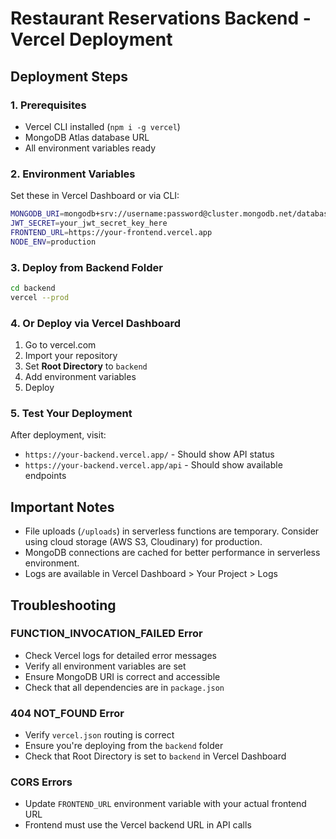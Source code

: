 # Restaurant Reservations Backend - Vercel Deployment

## Deployment Steps

### 1. Prerequisites
- Vercel CLI installed (`npm i -g vercel`)
- MongoDB Atlas database URL
- All environment variables ready

### 2. Environment Variables
Set these in Vercel Dashboard or via CLI:

```bash
MONGODB_URI=mongodb+srv://username:password@cluster.mongodb.net/database
JWT_SECRET=your_jwt_secret_key_here
FRONTEND_URL=https://your-frontend.vercel.app
NODE_ENV=production
```

### 3. Deploy from Backend Folder

```bash
cd backend
vercel --prod
```

### 4. Or Deploy via Vercel Dashboard
1. Go to vercel.com
2. Import your repository
3. Set **Root Directory** to `backend`
4. Add environment variables
5. Deploy

### 5. Test Your Deployment
After deployment, visit:
- `https://your-backend.vercel.app/` - Should show API status
- `https://your-backend.vercel.app/api` - Should show available endpoints

## Important Notes

- File uploads (`/uploads`) in serverless functions are temporary. Consider using cloud storage (AWS S3, Cloudinary) for production.
- MongoDB connections are cached for better performance in serverless environment.
- Logs are available in Vercel Dashboard > Your Project > Logs

## Troubleshooting

### FUNCTION_INVOCATION_FAILED Error
- Check Vercel logs for detailed error messages
- Verify all environment variables are set
- Ensure MongoDB URI is correct and accessible
- Check that all dependencies are in `package.json`

### 404 NOT_FOUND Error
- Verify `vercel.json` routing is correct
- Ensure you're deploying from the `backend` folder
- Check that Root Directory is set to `backend` in Vercel Dashboard

### CORS Errors
- Update `FRONTEND_URL` environment variable with your actual frontend URL
- Frontend must use the Vercel backend URL in API calls

